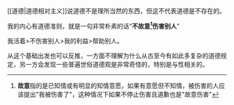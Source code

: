 [[道德|道德相对主义]]说道德不是理所当然的东西，但这不代表道德是不存在的。

我的内心有道德准则，就是一句非常朴素的话“**不故意[^1]伤害别人**”

[^1]: **故意**指的是已知情或有明显的知情意愿，如果有意愿但不知情，被伤害的人应该提出"我被伤害了"，这种情况下如果不停止伤害且道歉也是"故意伤害"

我活着>不伤害别人>我的利益>帮助别人。

从这个基础出发也可以反推，一方面不理解为什么从古至今有如此多复杂的道德规定，另一方会发现一些普遍世俗道德观是非常奇怪的，特别是与性相关的。